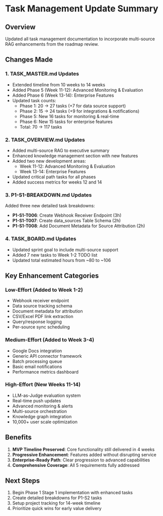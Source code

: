 # Task Management Update Summary

## Overview
Updated all task management documentation to incorporate multi-source RAG enhancements from the roadmap review.

## Changes Made

### 1. TASK_MASTER.md Updates
- Extended timeline from 10 weeks to 14 weeks
- Added Phase 5 (Week 11-12): Advanced Monitoring & Evaluation
- Added Phase 6 (Week 13-14): Enterprise Features
- Updated task counts:
  - Phase 1: 20 → 27 tasks (+7 for data source support)
  - Phase 2: 15 → 24 tasks (+9 for integrations & notifications)
  - Phase 5: New 16 tasks for monitoring & real-time
  - Phase 6: New 15 tasks for enterprise features
  - Total: 70 → 117 tasks

### 2. TASK_OVERVIEW.md Updates
- Added multi-source RAG to executive summary
- Enhanced knowledge management section with new features
- Added two new development areas:
  - Week 11-12: Advanced Monitoring & Evaluation
  - Week 13-14: Enterprise Features
- Updated critical path tasks for all phases
- Added success metrics for weeks 12 and 14

### 3. P1-S1-BREAKDOWN.md Updates
Added three new detailed task breakdowns:
- **P1-S1-T006**: Create Webhook Receiver Endpoint (3h)
- **P1-S1-T007**: Create data_sources Table Schema (2h)
- **P1-S1-T008**: Add Document Metadata for Source Attribution (2h)

### 4. TASK_BOARD.md Updates
- Updated sprint goal to include multi-source support
- Added 7 new tasks to Week 1-2 TODO list
- Updated total estimated hours from ~80 to ~106

## Key Enhancement Categories

### Low-Effort (Added to Week 1-2)
- Webhook receiver endpoint
- Data source tracking schema
- Document metadata for attribution
- CSV/Excel PDF link extraction
- Query/response logging
- Per-source sync scheduling

### Medium-Effort (Added to Week 3-4)
- Google Docs integration
- Generic API connector framework
- Batch processing queue
- Basic email notifications
- Performance metrics dashboard

### High-Effort (New Weeks 11-14)
- LLM-as-Judge evaluation system
- Real-time push updates
- Advanced monitoring & alerts
- Multi-source orchestration
- Knowledge graph integration
- 10,000+ user scale optimization

## Benefits
1. **MVP Timeline Preserved**: Core functionality still delivered in 4 weeks
2. **Progressive Enhancement**: Features added without disrupting service
3. **Enterprise-Ready Path**: Clear progression to advanced capabilities
4. **Comprehensive Coverage**: All 5 requirements fully addressed

## Next Steps
1. Begin Phase 1 Stage 1 implementation with enhanced tasks
2. Create detailed breakdowns for P1-S2 tasks
3. Setup project tracking for 14-week timeline
4. Prioritize quick wins for early value delivery